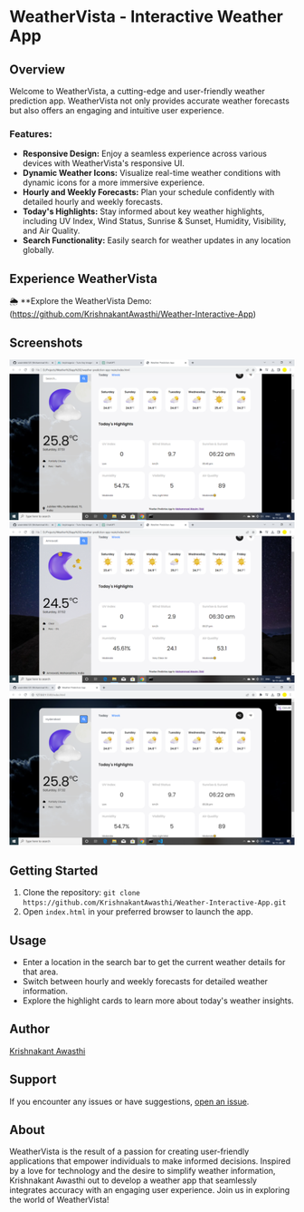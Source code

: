 # WeatherVista - Interactive Weather App

## Overview

Welcome to WeatherVista, a cutting-edge and user-friendly weather prediction app. WeatherVista not only provides accurate weather forecasts but also offers an engaging and intuitive user experience.

### Features:

- **Responsive Design:** Enjoy a seamless experience across various devices with WeatherVista's responsive UI.
- **Dynamic Weather Icons:** Visualize real-time weather conditions with dynamic icons for a more immersive experience.
- **Hourly and Weekly Forecasts:** Plan your schedule confidently with detailed hourly and weekly forecasts.
- **Today's Highlights:** Stay informed about key weather highlights, including UV Index, Wind Status, Sunrise & Sunset, Humidity, Visibility, and Air Quality.
- **Search Functionality:** Easily search for weather updates in any location globally.

## Experience WeatherVista

🌦️ **Explore the WeatherVista Demo:(https://github.com/KrishnakantAwasthi/Weather-Interactive-App)

## Screenshots

![WeatherVista Screenshot 1](images/WeatherVista%20-%20Interactive%20Weather%20App%201.png)
![WeatherVista Screenshot 2](images/WeatherVista%20-%20Interactive%20Weather%20App%202.png)
![WeatherVista Screenshot 3](images/WeatherVista%20-%20Interactive%20Weather%20App%203.png)

## Getting Started

1. Clone the repository: `git clone https://github.com/KrishnakantAwasthi/Weather-Interactive-App.git`
2. Open `index.html` in your preferred browser to launch the app.

## Usage

- Enter a location in the search bar to get the current weather details for that area.
- Switch between hourly and weekly forecasts for detailed weather information.
- Explore the highlight cards to learn more about today's weather insights.


## Author

[Krishnakant Awasthi](https://github.com/KrishnakantAwasthi/Weather-Interactive-App)


## Support

If you encounter any issues or have suggestions, [open an issue]([https://github.com/KrishnakantAwasthi/Weather-Interactive-App).

## About

WeatherVista is the result of a passion for creating user-friendly applications that empower individuals to make informed decisions. Inspired by a love for technology and the desire to simplify weather information, Krishnakant Awasthi out to develop a weather app that seamlessly integrates accuracy with an engaging user experience. Join us in exploring the world of WeatherVista!
